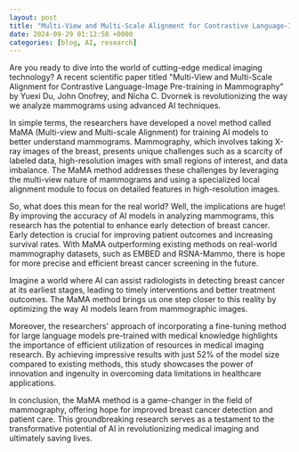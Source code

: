 ```yaml
---
layout: post
title: "Multi-View and Multi-Scale Alignment for Contrastive Language-Image Pre-training in Mammography"
date: 2024-09-29 01:12:58 +0000
categories: [blog, AI, research]
---
```

Are you ready to dive into the world of cutting-edge medical imaging technology? A recent scientific paper titled "Multi-View and Multi-Scale Alignment for Contrastive Language-Image Pre-training in Mammography" by Yuexi Du, John Onofrey, and Nicha C. Dvornek is revolutionizing the way we analyze mammograms using advanced AI techniques.

In simple terms, the researchers have developed a novel method called MaMA (Multi-view and Multi-scale Alignment) for training AI models to better understand mammograms. Mammography, which involves taking X-ray images of the breast, presents unique challenges such as a scarcity of labeled data, high-resolution images with small regions of interest, and data imbalance. The MaMA method addresses these challenges by leveraging the multi-view nature of mammograms and using a specialized local alignment module to focus on detailed features in high-resolution images.

So, what does this mean for the real world? Well, the implications are huge! By improving the accuracy of AI models in analyzing mammograms, this research has the potential to enhance early detection of breast cancer. Early detection is crucial for improving patient outcomes and increasing survival rates. With MaMA outperforming existing methods on real-world mammography datasets, such as EMBED and RSNA-Mammo, there is hope for more precise and efficient breast cancer screening in the future.

Imagine a world where AI can assist radiologists in detecting breast cancer at its earliest stages, leading to timely interventions and better treatment outcomes. The MaMA method brings us one step closer to this reality by optimizing the way AI models learn from mammographic images.

Moreover, the researchers' approach of incorporating a fine-tuning method for large language models pre-trained with medical knowledge highlights the importance of efficient utilization of resources in medical imaging research. By achieving impressive results with just 52% of the model size compared to existing methods, this study showcases the power of innovation and ingenuity in overcoming data limitations in healthcare applications.

In conclusion, the MaMA method is a game-changer in the field of mammography, offering hope for improved breast cancer detection and patient care. This groundbreaking research serves as a testament to the transformative potential of AI in revolutionizing medical imaging and ultimately saving lives.
